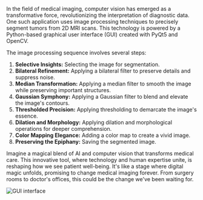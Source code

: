 In the field of medical imaging, computer vision has emerged as a transformative force, revolutionizing the interpretation of diagnostic data. One such application uses image processing techniques to precisely segment tumors from 2D MRI scans. This technology is powered by a Python-based graphical user interface (GUI) created with PyQt5 and OpenCV.

The image processing sequence involves several steps:
1. **Selective Insights:** Selecting the image for segmentation.
2. **Bilateral Refinement:** Applying a bilateral filter to preserve details and suppress noise.
3. **Median Transformation:** Applying a median filter to smooth the image while preserving important structures.
4. **Gaussian Symphony:** Applying a Gaussian filter to blend and elevate the image's contours.
5. **Thresholded Precision:** Applying thresholding to demarcate the image's essence.
6. **Dilation and Morphology:** Applying dilation and morphological operations for deeper comprehension.
7. **Color Mapping Elegance:** Adding a color map to create a vivid image.
8. **Preserving the Epiphany:** Saving the segmented image.

Imagine a magical blend of AI and computer vision that transforms medical care. This innovative tool, where technology and human expertise unite, is reshaping how we see patient well-being. It's like a stage where digital magic unfolds, promising to change medical imaging forever. From surgery rooms to doctor's offices, this could be the change we've been waiting for.

![GUI interface](https://user-images.githubusercontent.com/27898184/84681701-f79fa980-af4d-11ea-976c-d6f382baeab6.PNG)

